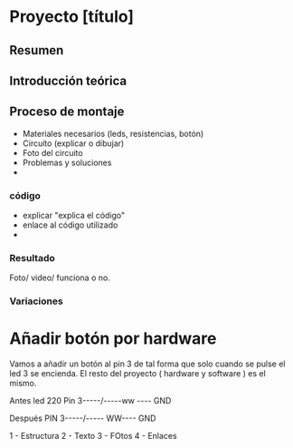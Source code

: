 # Proyecto [título]

## Resumen

## Introducción teórica

## Proceso de montaje
- Materiales necesarios (leds, resistencias, botón)
- Circuíto (explicar o dibujar)
- Foto del circuito 
- Problemas y soluciones
- 
### código
- explicar "explica el código"
- enlace al código utilizado
- 
### Resultado
Foto/ video/ funciona o no.

### Variaciones

# Añadir botón por hardware
Vamos a añadir un botón al pin 3 de tal forma que solo cuando se pulse el led 3 se encienda. El resto del proyecto
( hardware y software ) es el mismo.

Antes    led   220 
Pin 3-----/-----ww ---- GND

Después
PIN 3-----/-----  WW---- GND

1 - Estructura
2 - Texto
3 - FOtos
4 - Enlaces
